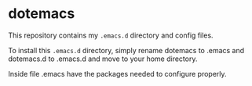 # dotemacs

This repository contains my `.emacs.d` directory and config files.

To install this `.emacs.d` directory, simply rename dotemacs to .emacs and dotemacs.d to .emacs.d and move to your home directory.

Inside file .emacs have the packages needed to configure properly.